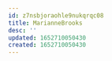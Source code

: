 ```yaml
---
id: z7nsbjoraohle9nukqrqc08
title: MarianneBrooks
desc: ''
updated: 1652710050430
created: 1652710050430
---
```


